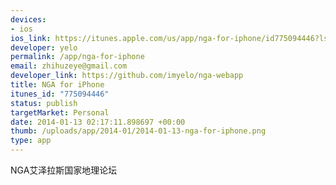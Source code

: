 ```yaml
--- 
devices: 
- ios
ios_link: https://itunes.apple.com/us/app/nga-for-iphone/id775094446?ls=1%26mt=8
developer: yelo
permalink: /app/nga-for-iphone
email: zhihuzeye@gmail.com
developer_link: https://github.com/imyelo/nga-webapp
title: NGA for iPhone
itunes_id: "775094446"
status: publish
targetMarket: Personal
date: 2014-01-13 02:17:11.898697 +00:00
thumb: /uploads/app/2014-01/2014-01-13-nga-for-iphone.png
type: app
---
```


NGA艾泽拉斯国家地理论坛
